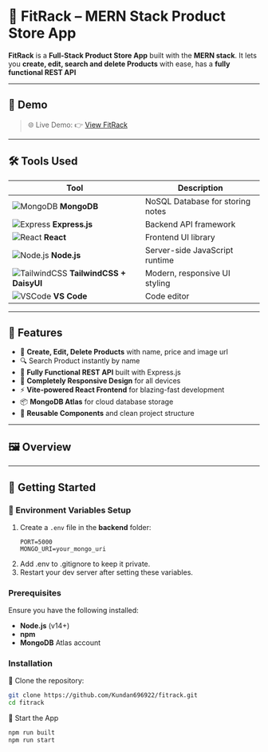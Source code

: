 # 📝 FitRack – MERN Stack Product Store App

**FitRack** is a **Full-Stack Product Store App** built with the **MERN stack**. It lets you **create, edit, search and delete Products** with ease, has a **fully functional REST API**

---

## 🚀 Demo

> 🌐 Live Demo: 👉 [View FitRack](https://fitrack-4hif.onrender.com/)

---

## 🛠️ Tools Used

| Tool | Description |
|------|-------------|
| ![MongoDB](https://img.icons8.com/color/24/mongodb.png) **MongoDB** | NoSQL Database for storing notes |
| ![Express](https://img.icons8.com/ios/24/express-js.png) **Express.js** | Backend API framework |
| ![React](https://img.icons8.com/color/24/react-native.png) **React** | Frontend UI library |
| ![Node.js](https://img.icons8.com/color/24/nodejs.png) **Node.js** | Server-side JavaScript runtime |
| ![TailwindCSS](https://img.icons8.com/color/24/tailwindcss.png) **TailwindCSS + DaisyUI** | Modern, responsive UI styling |
| ![VSCode](https://img.icons8.com/color/24/visual-studio-code-2019.png) **VS Code** | Code editor |

---

## 🌟 Features

- 📝 **Create, Edit, Delete Products** with name, price and image url
- 🔍 Search Product instantly by name
- 🔌 **Fully Functional REST API** built with Express.js 
- 📱 **Completely Responsive Design** for all devices  
- ⚡ **Vite-powered React Frontend** for blazing-fast development  
- 📦 **MongoDB Atlas** for cloud database storage  
- 🧩 **Reusable Components** and clean project structure  

---

## 🖼️ Overview 



---

## 🚀 Getting Started

### 🔐 Environment Variables Setup

1. Create a `.env` file in the **backend** folder:
   ```env
   PORT=5000
   MONGO_URI=your_mongo_uri

2. Add .env to .gitignore to keep it private.
3. Restart your dev server after setting these variables.

### Prerequisites

Ensure you have the following installed:
- **Node.js** (v14+)
- **npm**
- **MongoDB** Atlas account

### Installation

 🧬 Clone the repository:
   ```bash
   git clone https://github.com/Kundan696922/fitrack.git
   cd fitrack
   ```

🚀 Start the App
   ```bash
   npm run built
   npm run start
